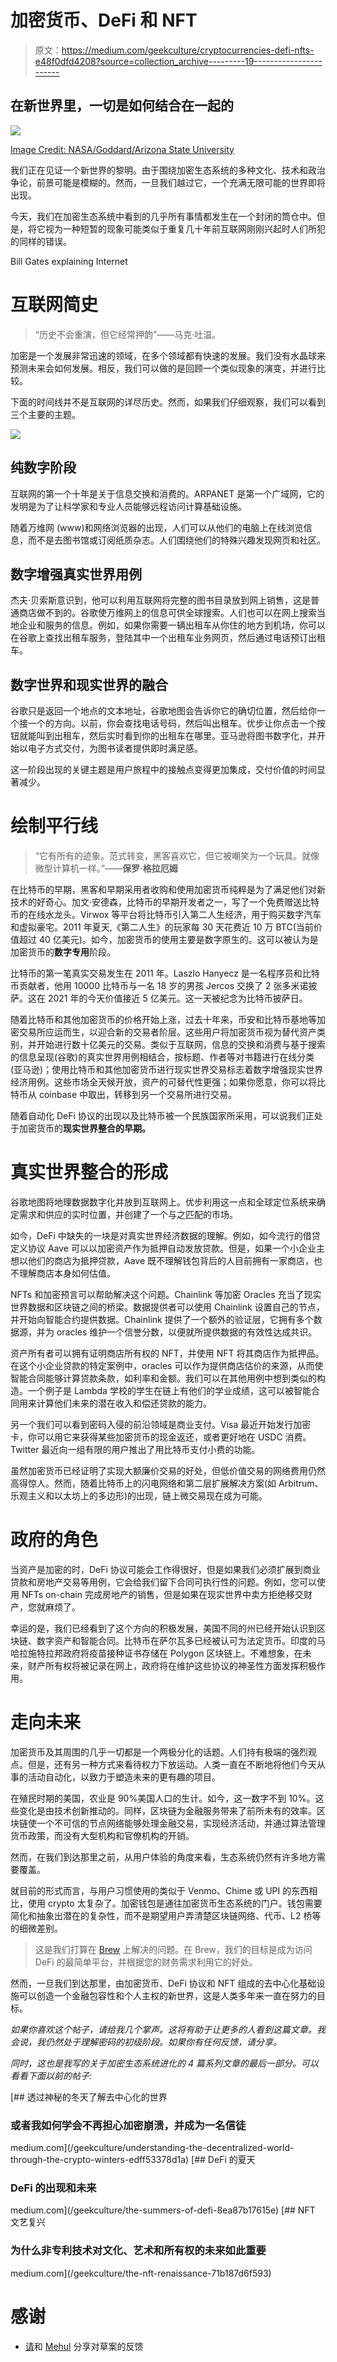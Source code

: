 # 加密货币、DeFi 和 NFT

> 原文：<https://medium.com/geekculture/cryptocurrencies-defi-nfts-e48f0dfd4208?source=collection_archive---------19----------------------->

## 在新世界里，一切是如何结合在一起的

![](img/419e77bd84892f8e09d6357a3fd8e3d9.png)

[Image Credit: NASA/Goddard/Arizona State University](https://explorer1.jpl.nasa.gov/galleries/earth-from-space/#gallery-15)

我们正在见证一个新世界的黎明。由于围绕加密生态系统的多种文化、技术和政治争论，前景可能是模糊的。然而，一旦我们越过它，一个充满无限可能的世界即将出现。

今天，我们在加密生态系统中看到的几乎所有事情都发生在一个封闭的筒仓中。但是，将它视为一种短暂的现象可能类似于重复几十年前互联网刚刚兴起时人们所犯的同样的错误。

Bill Gates explaining Internet

# 互联网简史

> “历史不会重演，但它经常押韵”——马克·吐温。

加密是一个发展非常迅速的领域，在多个领域都有快速的发展。我们没有水晶球来预测未来会如何发展。相反，我们可以做的是回顾一个类似现象的演变，并进行比较。

下面的时间线并不是互联网的详尽历史。然而，如果我们仔细观察，我们可以看到三个主要的主题。

![](img/95163ae784cffbdb7c0b9208b118121a.png)

## 纯数字阶段

互联网的第一个十年是关于信息交换和消费的。ARPANET 是第一个广域网，它的发明是为了让科学家和专业人员能够远程访问计算基础设施。

随着万维网
(www)和网络浏览器的出现，人们可以从他们的电脑上在线浏览信息，而不是去图书馆或订阅纸质杂志。人们围绕他们的特殊兴趣发现网页和社区。

## 数字增强真实世界用例

杰夫·贝索斯意识到，他可以利用互联网将完整的图书目录放到网上销售，这是普通商店做不到的。谷歌使万维网上的信息可供全球搜索。人们也可以在网上搜索当地企业和服务的信息。例如，如果你需要一辆出租车从你住的地方到机场，你可以在谷歌上查找出租车服务，登陆其中一个出租车业务网页，然后通过电话预订出租车。

## 数字世界和现实世界的融合

谷歌只是返回一个地点的文本地址，谷歌地图会告诉你它的确切位置，然后给你一个接一个的方向。以前，你会查找电话号码，然后叫出租车。优步让你点击一个按钮就能叫到出租车，然后实时看到你的出租车在哪里。亚马逊将图书数字化，并开始以电子方式交付，为图书读者提供即时满足感。

这一阶段出现的关键主题是用户旅程中的接触点变得更加集成，交付价值的时间显著减少。

# 绘制平行线

> “它有所有的迹象。范式转变，黑客喜欢它，但它被嘲笑为一个玩具。就像微型计算机一样。”——**保罗·格拉厄姆**

在比特币的早期，黑客和早期采用者收购和使用加密货币纯粹是为了满足他们对新技术的好奇心。加文·安德森，比特币的早期开发者之一，写了一个免费赠送比特币的在线水龙头。Virwox 等平台将比特币引入第二人生经济，用于购买数字汽车和虚拟豪宅。2011 年夏天,《第二人生》的玩家每 30 天花费近 10 万 BTC(当前价值超过 40 亿美元)。如今，加密货币的使用主要是数字原生的。这可以被认为是加密货币的**数字专用**阶段。

比特币的第一笔真实交易发生在 2011 年。Laszlo Hanyecz 是一名程序员和比特币贡献者，他用 10000 比特币与一名 18 岁的男孩 Jercos 交换了 2 张多米诺披萨。这在 2021 年的今天价值接近 5 亿美元。这一天被纪念为比特币披萨日。

随着比特币和其他加密货币的价格开始上涨，过去十年来，币安和比特币基地等加密交易所应运而生，以迎合新的交易者阶层。这些用户将加密货币视为替代资产类别，并开始进行数十亿美元的交易。类似于互联网，信息的交换和消费与基于搜索的信息呈现(谷歌)的真实世界用例相结合，按标题、作者等对书籍进行在线分类(亚马逊)；使用比特币和其他加密货币进行现实世界交易标志着数字增强现实世界经济用例。这些市场全天候开放，资产的可替代性更强；如果你愿意，你可以将比特币从 coinbase 中取出，转移到另一个交易所进行交易。

随着自动化 DeFi 协议的出现以及比特币被一个民族国家所采用，可以说我们正处于加密货币的**现实世界整合的早期。**

# 真实世界整合的形成

谷歌地图将地理数据数字化并放到互联网上。优步利用这一点和全球定位系统来确定需求和供应的实时位置，并创建了一个与之匹配的市场。

如今，DeFi 中缺失的一块是对真实世界经济数据的理解。例如，如今流行的借贷定义协议 Aave 可以以加密资产作为抵押自动发放贷款。但是，如果一个小企业主想以他们的商店为抵押贷款，Aave 既不理解钱包背后的人目前拥有一家商店，也不理解商店本身如何估值。

NFTs 和加密预言可以帮助解决这个问题。Chainlink 等加密 Oracles 充当了现实世界数据和区块链之间的桥梁。数据提供者可以使用 Chainlink 设置自己的节点，并开始向智能合约提供数据。Chainlink 提供了一个额外的验证层，它拥有多个数据源，并为 oracles 维护一个信誉分数，以便就所提供数据的有效性达成共识。

资产所有者可以拥有证明商店所有权的 NFT，并使用 NFT 将其商店作为抵押品。在这个小企业贷款的特定案例中，oracles 可以作为提供商店估价的来源，从而使智能合同能够计算贷款条款，如利率和金额。我们可以在其他用例中想到类似的构造。一个例子是 Lambda 学校的学生在链上有他们的学业成绩，这可以被智能合同用来计算他们未来的潜在收入和偿还贷款的能力。

另一个我们可以看到密码入侵的前沿领域是商业支付。Visa 最近开始发行加密卡，你可以用它来获得某些加密货币的现金返还，或者更好地在 USDC 消费。Twitter 最近向一组有限的用户推出了用比特币支付小费的功能。

虽然加密货币已经证明了实现大额廉价交易的好处，但低价值交易的网络费用仍然高得惊人。然而，随着比特币上的闪电网络和第二层扩展解决方案(如 Arbitrum、乐观主义和以太坊上的多边形)的出现，链上微交易现在成为可能。

# 政府的角色

当资产是加密的时，DeFi 协议可能会工作得很好，但是如果我们必须扩展到商业贷款和房地产交易等用例，它会给我们留下合同可执行性的问题。例如，您可以使用 NFTs on-chain 完成房地产的销售，但是如果在现实世界中卖方拒绝移交财产，您就麻烦了。

幸运的是，我们已经看到了这个方向的积极发展，美国不同的州已经开始认识到区块链、数字资产和智能合同。比特币在萨尔瓦多已经被认可为法定货币。印度的马哈拉施特拉邦政府将疫苗接种证书存储在 Polygon 区块链上。不难想象，在未来，财产所有权将被记录在网上，政府将在维护这些协议的神圣性方面发挥积极作用。

# 走向未来

加密货币及其周围的几乎一切都是一个两极分化的话题。人们持有极端的强烈观点。但是，还有另一种方式来看待权力下放运动。人类一直在不断地将他们今天从事的活动自动化，以致力于塑造未来的更有趣的项目。

在殖民时期的美国，农业是 90%美国人口的生计。如今，这一数字不到 10%。这些变化是由技术创新推动的。同样，区块链为金融服务带来了前所未有的效率。区块链使一个不可信的节点网络能够处理金融交易，实现经济活动，并通过算法管理货币政策，而没有大型机构和官僚机构的开销。

然而，在我们到达那里之前，从用户体验的角度来看，生态系统仍然有许多地方需要覆盖。

就目前的形式而言，与用户习惯使用的类似于 Venmo、Chime 或 UPI 的东西相比，使用 crypto 太复杂了。加密钱包是通往加密货币生态系统的门户。钱包需要简化和抽象出潜在的复杂性，而不是期望用户弄清楚区块链网络、代币、L2 桥等的细微差别。

> 这是我们打算在 [Brew](https://brew.money) 上解决的问题。在 Brew，我们的目标是成为访问 DeFi 的最简单平台，并根据您的财务需求利用它的好处。

然而，一旦我们到达那里，由加密货币、DeFi 协议和 NFT 组成的去中心化基础设施可以创造一个金融包容性和个人主权的新世界，这是人类多年来一直在努力的目标。

*如果你喜欢这个帖子，请给我几个掌声。这将有助于让更多的人看到这篇文章。我会说，我仍然处于理解密码的初级阶段。如果你有任何反馈，请分享。*

*同时，这也是我写的关于加密生态系统进化的 4 篇系列文章的最后一部分。可以看看下面以前的帖子:*

[](/geekculture/understanding-the-decentralized-world-through-the-crypto-winters-edff53378d1a) [## 透过神秘的冬天了解去中心化的世界

### 或者我如何学会不再担心加密崩溃，并成为一名信徒

medium.com](/geekculture/understanding-the-decentralized-world-through-the-crypto-winters-edff53378d1a) [](/geekculture/the-summers-of-defi-8ea87b17615e) [## DeFi 的夏天

### DeFi 的出现和未来

medium.com](/geekculture/the-summers-of-defi-8ea87b17615e) [](/geekculture/the-nft-renaissance-71b187d6f593) [## NFT 文艺复兴

### 为什么非专利技术对文化、艺术和所有权的未来如此重要

medium.com](/geekculture/the-nft-renaissance-71b187d6f593) 

# 感谢

*   [请](https://www.linkedin.com/in/pritesh123iit/)和 [Mehul](https://www.linkedin.com/in/mehulmarakana/) 分享对草案的反馈